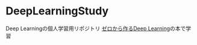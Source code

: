 # DeepLearningStudy
Deep Learningの個人学習用リポジトリ
[ゼロから作るDeep Learning](https://www.oreilly.co.jp/books/9784873117584/)の本で学習
